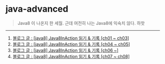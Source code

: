 # java-advanced
> Java8 이 나온지 한 세월. 근데 여전히 나는 Java8에 익숙치 않다. 하핫
---
1. [블로그 글 : [java8] Java8InAction 읽기 & 기록 [ch01 ~ ch03]](https://pasudo123.tistory.com/387)
2. [블로그 글 : [java8] Java8InAction 읽기 & 기록 [ch04 ~ ch05]](https://pasudo123.tistory.com/388)
3. [블로그 글 : [java8] Java8InAction 읽기 & 기록 [ch06 ~]](https://pasudo123.tistory.com/391)
4. [블로그 글 : [java8] Java8InAction 읽기 & 기록 [ch07 ~ ch08]](https://pasudo123.tistory.com/399)
